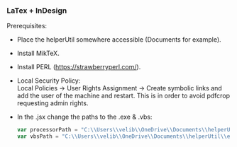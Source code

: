 ### LaTex + InDesign

Prerequisites:
* Place the helperUtil somewhere accessible (Documents for example).  
* Install MikTeX.
* Install PERL (https://strawberryperl.com/).  
* Local Security Policy:  
  Local Policies -> User Rights Assignment -> Create symbolic links and add the user of the machine and restart. This is in order to avoid pdfcrop requesting admin rights.  

* In the .jsx change the paths to the .exe & .vbs:  

  ```jsx
  var processorPath = "C:\\Users\\velib\\OneDrive\\Documents\\helperUtil\\texCompileHelp.exe";
  var vbsPath = "C:\\Users\\velib\\OneDrive\\Documents\\helperUtil\\executeCommand.vbs";
  ```  

